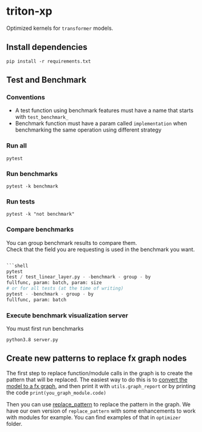 # triton-xp

Optimized kernels for `transformer` models.

## Install dependencies

```shell
pip install -r requirements.txt
```

## Test and Benchmark

### Conventions

- A test function using benchmark features must have a name that starts with `test_benchmark_`
- Benchmark function must have a param called `implementation` when benchmarking the same operation using different
  strategy

### Run all

```shell
pytest
```

### Run benchmarks

```shell
pytest -k benchmark
```

### Run tests

```shell
pytest -k "not benchmark"
```

### Compare benchmarks

You can group benchmark results to compare them.  
Check that the field you are requesting is used in the benchmark you want.

```python

```shell
pytest
test / test_linear_layer.py - -benchmark - group - by
fullfunc, param: batch, param: size
# or for all tests (at the time of writing)
pytest - -benchmark - group - by
fullfunc, param: batch
```

### Execute benchmark visualization server

You must first run benchmarks

```shell
python3.8 server.py
```

## Create new patterns to replace fx graph nodes

The first step to replace function/module calls in the graph is to create the pattern that will be replaced.
The easiest way to do this is to [convert the model to a fx graph](https://pytorch.org/docs/stable/fx.html), and then
print it with `utils.graph_report` or by printing the code `print(you_graph_module.code)`

Then you can use [replace_pattern](https://pytorch.org/docs/stable/fx.html#torch.fx.replace_pattern) to replace the
pattern in the graph. We have our own version of `replace_pattern` with some enhancements to work with modules for
example. You can find examples of that in `optimizer` folder.
